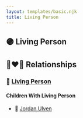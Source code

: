 ```yaml
---
layout: templates/basic.njk
title: Living Person
---
```

## 🟣 Living Person

## 👩‍❤️‍👨 Relationships

### 🔵 [Living Person](/people/3/37044048)

#### Children With Living Person
* 🔵 [Jordan Ulven](/people/6/65310240)